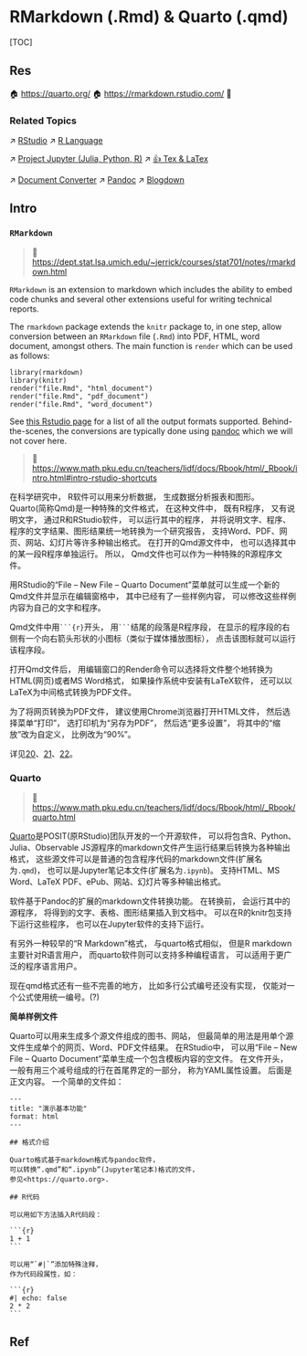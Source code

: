 # RMarkdown (.Rmd) & Quarto (.qmd)

[TOC]



## Res
🏠 https://quarto.org/
🏠 https://rmarkdown.rstudio.com/
🚧 


### Related Topics
↗ [RStudio](../../../../../Software%20Engineering/CASE%20(Computer-Aided%20Software%20Engineering)%20Tools/Lower%20CASE%20Tools/IDE%20(Integrated%20Development%20Environment)/📌%20Language%20Specific%20IDE/RStudio.md)
↗ [R Language](../../../Interpreted%20Languages/R%20Language/R%20Language.md)

↗ [Project Jupyter (Julia, Python, R)](../../../Interpreted%20Languages/Python/Python%20Applications%20&%20Programming/Python%20GUI%20Application/Project%20Jupyter%20(Julia,%20Python,%20R).md)
↗ [👍 Tex & LaTex](👍%20Tex%20&%20LaTex.md)

↗ [Document Converter](../⚙️%20Document%20Converter/Document%20Converter.md)
↗ [Pandoc](../⚙️%20Document%20Converter/Pandoc.md)
↗ [Blogdown](../⚙️%20Document%20Converter/Blogdown.md)



## Intro
### `RMarkdown`
> 🔗 https://dept.stat.lsa.umich.edu/~jerrick/courses/stat701/notes/rmarkdown.html

`RMarkdown` is an extension to markdown which includes the ability to embed code chunks and several other extensions useful for writing technical reports.

The `rmarkdown` package extends the `knitr` package to, in one step, allow conversion between an `RMarkdown` file (`.Rmd`) into PDF, HTML, word document, amongst others. The main function is `render` which can be used as follows:
```
library(rmarkdown)
library(knitr)
render("file.Rmd", "html_document")
render("file.Rmd", "pdf_document")
render("file.Rmd", "word_document")
```

See [this Rstudio page](http://rmarkdown.rstudio.com/formats.html) for a list of all the output formats supported. Behind-the-scenes, the conversions are typically done using [pandoc](http://pandoc.org/) which we will not cover here.

> 🔗 https://www.math.pku.edu.cn/teachers/lidf/docs/Rbook/html/_Rbook/intro.html#intro-rstudio-shortcuts

在科学研究中， R软件可以用来分析数据， 生成数据分析报表和图形。 Quarto(简称Qmd)是一种特殊的文件格式， 在这种文件中， 既有R程序， 又有说明文字， 通过R和RStudio软件， 可以运行其中的程序， 并将说明文字、程序、程序的文字结果、图形结果统一地转换为一个研究报告， 支持Word、PDF、网页、网站、幻灯片等许多种输出格式。 在打开的Qmd源文件中， 也可以选择其中的某一段R程序单独运行。 所以， Qmd文件也可以作为一种特殊的R源程序文件。

用RStudio的“File – New File – Quarto Document”菜单就可以生成一个新的Qmd文件并显示在编辑窗格中， 其中已经有了一些样例内容， 可以修改这些样例内容为自己的文字和程序。

Qmd文件中用` ```{r} `开头， 用` ``` `结尾的段落是R程序段， 在显示的程序段的右侧有一个向右箭头形状的小图标（类似于媒体播放图标）， 点击该图标就可以运行该程序段。

打开Qmd文件后， 用编辑窗口的Render命令可以选择将文件整个地转换为HTML(网页)或者MS Word格式， 如果操作系统中安装有LaTeX软件， 还可以以LaTeX为中间格式转换为PDF文件。

为了将网页转换为PDF文件， 建议使用Chrome浏览器打开HTML文件， 然后选择菜单“打印”， 选打印机为“另存为PDF”， 然后选“更多设置”， 将其中的“缩放”改为自定义， 比例改为“90%”。

详见[20](https://www.math.pku.edu.cn/teachers/lidf/docs/Rbook/html/_Rbook/knitr.html#knitr)、[21](https://www.math.pku.edu.cn/teachers/lidf/docs/Rbook/html/_Rbook/markdown.html#markdown)、[22](https://www.math.pku.edu.cn/teachers/lidf/docs/Rbook/html/_Rbook/quarto.html#quarto)。


### Quarto
> 🔗 https://www.math.pku.edu.cn/teachers/lidf/docs/Rbook/html/_Rbook/quarto.html

[Quarto](https://quarto.org/)是POSIT(原RStudio)团队开发的一个开源软件， 可以将包含R、Python、Julia、Observable JS源程序的markdown文件产生运行结果后转换为各种输出格式， 这些源文件可以是普通的包含程序代码的markdown文件(扩展名为`.qmd`)， 也可以是Jupyter笔记本文件(扩展名为`.ipynb`)。 支持HTML、MS Word、LaTeX PDF、ePub、网站、幻灯片等多种输出格式。

软件基于Pandoc的扩展的markdown文件转换功能。 在转换前， 会运行其中的源程序， 将得到的文字、表格、图形结果插入到文档中。 可以在R的knitr包支持下运行这些程序， 也可以在Jupyter软件的支持下运行。

有另外一种较早的“R Markdown”格式， 与quarto格式相似， 但是R markdown主要针对R语言用户， 而quarto软件则可以支持多种编程语言， 可以适用于更广泛的程序语言用户。

现在qmd格式还有一些不完善的地方， 比如多行公式编号还没有实现， 仅能对一个公式使用统一编号。(?)


**简单样例文件**

Quarto可以用来生成多个源文件组成的图书、网站， 但最简单的用法是用单个源文件生成单个的网页、Word、PDF文件结果。 在RStudio中， 可以用“File – New File – Quarto Document”菜单生成一个包含模板内容的空文件。 在文件开头， 一般有用三个减号组成的行在首尾界定的一部分， 称为YAML属性设置。 后面是正文内容。 一个简单的文件如：

```
---
title: "演示基本功能"
format: html
---
```

````
## 格式介绍

Quarto格式基于markdown格式与pandoc软件，
可以转换“.qmd”和“.ipynb”(Jupyter笔记本)格式的文件，
参见<https://quarto.org>.

## R代码

可以用如下方法插入R代码段：

```{r}
1 + 1
```

可以用“`#|`”添加特殊注释，
作为代码段属性，如：

```{r}
#| echo: false
2 * 2
```
````



## Ref
